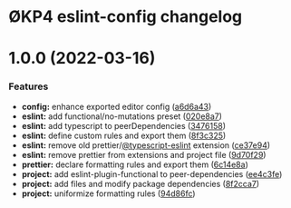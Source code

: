 # ØKP4 eslint-config changelog

# 1.0.0 (2022-03-16)


### Features

* **config:** enhance exported editor config ([a6d6a43](https://github.com/okp4/eslint-config-okp4/commit/a6d6a4302dd14aec3a451785f770934a8e0f8d37))
* **eslint:** add functional/no-mutations preset ([020e8a7](https://github.com/okp4/eslint-config-okp4/commit/020e8a78fba191c80d921a19d31af3594ba16190))
* **eslint:** add typescript to peerDependencies ([3476158](https://github.com/okp4/eslint-config-okp4/commit/3476158324d4551e5cd803365930d413950083e9))
* **eslint:** define custom rules and export them ([8f3c325](https://github.com/okp4/eslint-config-okp4/commit/8f3c32580d6993bf0cb72ab9227f219cb7cf6ef6))
* **eslint:** remove old prettier/[@typescript-eslint](https://github.com/typescript-eslint) extension ([ce37e94](https://github.com/okp4/eslint-config-okp4/commit/ce37e94949b371cd56849e7d17e5e0f4225d9f8d))
* **eslint:** remove prettier from extensions and project file ([9d70f29](https://github.com/okp4/eslint-config-okp4/commit/9d70f294e3da565de579eff504e178ffce671fd1))
* **prettier:** declare formatting rules and export them ([6c14e8a](https://github.com/okp4/eslint-config-okp4/commit/6c14e8a97844f0b4c068a207b81f7d580cac22cf))
* **project:** add eslint-plugin-functional to peer-dependencies ([ee4c3fe](https://github.com/okp4/eslint-config-okp4/commit/ee4c3fe00a52333a8fd36ad09add93c79f4e6c09))
* **project:** add files and modify package dependencies ([8f2cca7](https://github.com/okp4/eslint-config-okp4/commit/8f2cca7539b79a3acc40991d225463040cb6d802))
* **project:** uniformize formatting rules ([94d86fc](https://github.com/okp4/eslint-config-okp4/commit/94d86fcc9bba37161f06f0ef1e5086f7636532e0))
